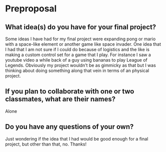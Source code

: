 # Preproposal

## What idea(s) do you have for your final project?

Some ideas I have had for my final project were expanding pong or mario with a space-like element or another game like space invader. One idea that I had that I am not sure if I could do because of logistics and the like is making a custom control set for a game that I play. For instance I saw a youtube video a while back of a guy using bananas to play League of Legends. Obviously my project wouldn't be as gimmicky as that but I was thinking about doing something along that vein in terms of an physical project.

## If you plan to collaborate with one or two classmates, what are their names?

Alone

## Do you have any questions of your own?

Just wondering if the idea that I had would be good enough for a final project, but other than that, no. Thanks!
